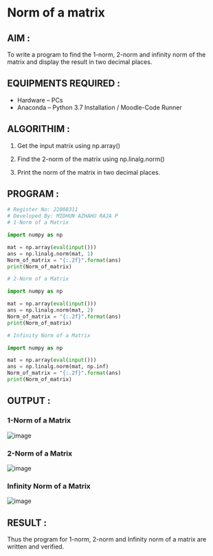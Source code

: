 # Norm of a matrix
## AIM :

To write a program to find the 1-norm, 2-norm and infinity norm of the matrix and display the result in two decimal places.

## EQUIPMENTS REQUIRED :

- Hardware – PCs  
- Anaconda – Python 3.7 Installation / Moodle-Code Runner

## ALGORITHIM :

1. Get the input matrix using np.array()   

2. Find the 2-norm of the matrix using np.linalg.norm()

3. Print the norm of the matrix in two decimal places.

## PROGRAM :

```Python
# Register No: 22008311
# Developed By: MIDHUN AZHAHU RAJA P
# 1-Norm of a Matrix

import numpy as np

mat = np.array(eval(input()))
ans = np.linalg.norm(mat, 1)
Norm_of_matrix = "{:.2f}".format(ans)
print(Norm_of_matrix)

# 2-Norm of a Matrix

import numpy as np

mat = np.array(eval(input()))
ans = np.linalg.norm(mat, 2)
Norm_of_matrix = "{:.2f}".format(ans)
print(Norm_of_matrix)

# Infinity Norm of a Matrix

import numpy as np

mat = np.array(eval(input()))
ans = np.linalg.norm(mat, np.inf)
Norm_of_matrix = "{:.2f}".format(ans)
print(Norm_of_matrix)
```
## OUTPUT :

### 1-Norm of a Matrix
![image](https://user-images.githubusercontent.com/118054670/214359880-24729b3b-4d70-4157-8e6d-bf0f22473f2f.png)


### 2-Norm of a Matrix

![image](https://user-images.githubusercontent.com/118054670/214360047-816de019-85d2-49c5-a662-88637b0a7f1f.png)


### Infinity Norm of a Matrix
![image](https://user-images.githubusercontent.com/118054670/214360110-33fab379-c0fb-427d-a400-3aea21557abd.png)

## RESULT :

Thus the program for 1-norm, 2-norm and Infinity norm of a matrix are written and verified.
